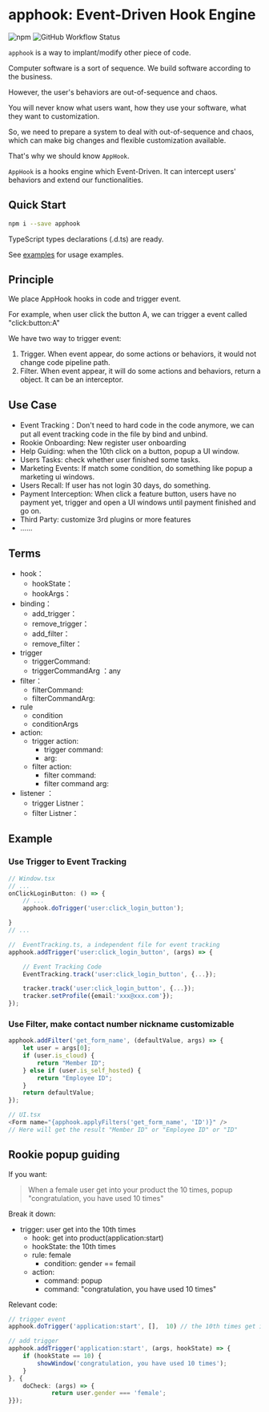 # apphook: Event-Driven Hook Engine 

![npm](https://img.shields.io/npm/v/apphook)
![GitHub Workflow Status](https://img.shields.io/github/workflow/status/mr-kelly/apphook/npm-publish)

`apphook` is a way to implant/modify other piece of code.

Computer software is a sort of sequence. We build software according to the business.

However, the user's behaviors are out-of-sequence and chaos.

You will never know what users want, how they use your software, what they want to customization.

So, we need to prepare a system to deal with out-of-sequence and chaos, which can make big changes and flexible customization available.

That's why we should know `AppHook`.

`AppHook` is a hooks engine which Event-Driven. It can intercept users' behaviors and extend our functionalities.

## Quick Start

```bash
npm i --save apphook
```


TypeScript types declarations (.d.ts) are ready.

See [examples](#example) for usage examples.

## Principle

We place AppHook hooks in code and trigger event.

For example, when user click the button A,  we can trigger a event called "click:button:A"

We have two way to trigger event:

1. Trigger. When event appear, do some actions or behaviors, it would not change code pipeline path.
2. Filter. When event appear, it will do some actions and behaviors, return a object. It can be an interceptor.


## Use Case

- Event Tracking：Don't need to hard code in the code anymore, we can put all event tracking code in the file by bind and unbind.
- Rookie Onboarding: New register user onboarding
- Help Guiding: when the 10th click on a button, popup a UI window.
- Users Tasks: check whether user finished some tasks.
- Marketing Events: If match some condition, do something like popup a marketing ui windows.
- Users Recall: If user has not login 30 days, do something.
- Payment Interception: When click a feature button, users have no payment yet, trigger and open a UI windows until payment finished and go on.
- Third Party: customize 3rd plugins or more features
- ......

## Terms

- hook：
    - hookState：
    - hookArgs：
- binding：
    - add_trigger：
    - remove_trigger：
    - add_filter：
    - remove_filter：
- trigger
    - triggerCommand:
    - triggerCommandArg ：any
- filter：
    - filterCommand:
    - filterCommandArg:
- rule 
    - condition
    - conditionArgs
- action:
    - trigger action: 
        - trigger command: 
        - arg: 
    - filter action: 
        - filter command: 
        - filter command arg: 
- listener ：
    - trigger Listner：
    - filter Listner：




## Example

### Use Trigger to Event Tracking

```typescript
// Window.tsx
// ...
onClickLoginButton: () => {
    // ...
    apphook.doTrigger('user:click_login_button');

}
// ...
```

```typescript
//  EventTracking.ts, a independent file for event tracking 
apphook.addTrigger('user:click_login_button', (args) => {

    // Event Tracking Code
    EventTracking.track('user:click_login_button', {...});

    tracker.track('user:click_login_button', {...});
    tracker.setProfile({email:'xxx@xxx.com'});
});
```


### Use Filter, make contact number nickname customizable

```typescript
apphook.addFilter('get_form_name', (defaultValue, args) => {
    let user = args[0];
    if (user.is_cloud) {
        return "Member ID";
    } else if (user.is_self_hosted) {
        return "Employee ID";
    }
    return defaultValue;
});
```

```typescript
// UI.tsx
<Form name="{apphook.applyFilters('get_form_name', 'ID')}" />  
// Here will get the result "Member ID" or "Employee ID" or "ID"
```

## Rookie popup guiding

If you want: 
> When a female user get into your product the 10 times, popup "congratulation, you have used 10 times"

Break it down:

- trigger: user get into the 10th times
    - hook: get into product(application:start)
    - hookState: the 10th times
    - rule: female
        - condition: gender == femail
    - action: 
        - command: popup
        - command: "congratulation, you have used 10 times"
        

Relevant code:
```typescript
// trigger event
apphook.doTrigger('application:start', [],  10) // the 10th times get in

// add trigger
apphook.addTrigger('application:start', (args, hookState) => {
    if (hookState == 10) {
        showWindow('congratulation, you have used 10 times');
    }
}, {
    doCheck: (args) => {
            return user.gender === 'female';
}});
```

    
